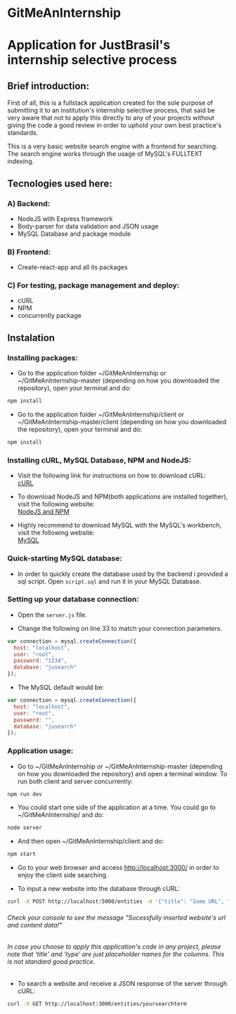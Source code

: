 # GitMeAnInternship

# Application for JustBrasil's internship selective process

## Brief introduction:
First of all, this is a fullstack application created for the sole purpose of submitting it to an institution's  internship selective process, that said be very aware that not to apply this directly to any of your projects without giving the code a good review in order to uphold your own best practice's standards.

This is a very basic website search engine with a frontend for searching. The search engine works through the usage of MySQL's FULLTEXT indexing.

## Tecnologies used here:
### A) Backend:
* NodeJS with Express framework
* Body-parser for data validation and JSON usage
* MySQL Database and package module
### B) Frontend:
* Create-react-app and all its packages
### C) For testing, package management and deploy:
* cURL
* NPM
* concurrently package

## Instalation

### Installing packages:
* Go to the application folder ~/GitMeAnInternship or ~/GitMeAnInternship-master (depending on how you downloaded the repository), open your terminal and do:

```bash
npm install
```

* Go to the application folder ~/GitMeAnInternship/client or ~/GitMeAnInternship-master/client (depending on how you downloaded the repository), open your terminal and do:

```bash
npm install
```

### Installing cURL, MySQL Database, NPM and NodeJS:

* Visit the following link for instructions on how to download cURL: <br>
<a href="https://curl.haxx.se/download.html" target="_blank">cURL</a>


* To download NodeJS and NPM(both applications are installed together), visit the following website: <br>
<a href="https://nodejs.org/en/download/" target="_blank">NodeJS and NPM</a>

* Highly recommend to download MySQL with the MySQL's workbench, visit the following website: <br>
<a href="https://dev.mysql.com/downloads/" target="_blank"> MySQL</a>


### Quick-starting MySQL database:

* In order to quickly create the database used by the backend i provided a sql script. Open `script.sql` and run it in your MySQL Database.

### Setting up your database connection:

* Open the `server.js` file.

* Change the following on line 33 to match your connection parameters. 
```js
var connection = mysql.createConnection({
  host: "localhost",
  user: "root",
  password: "1234",
  database: "jusearch"
});
```
* The MySQL default would be:
```js
var connection = mysql.createConnection({
  host: "localhost",
  user: "root",
  password: "",
  database: "jusearch"
});
```

### Application usage:

* Go to ~/GitMeAnInternship or ~/GitMeAnInternship-master (depending on how you downloaded the repository) and open a terminal window. To run both client and server concurrently:
```bash
npm run dev
```
* You could start one side of the application at a time. You could go to ~/GitMeAnInternship/ and do:
```bash
node server
```
* And then open ~/GitMeAnInternship/client and do:
```bash
npm start
```
* Go to your web browser and access <a href="http://localhost:3000/entities" target="_blank"> http://localhost:3000/</a> in order to enjoy the client side searching.

* To input a new website into the database through cURL:
```bash
curl -X POST http://localhost:5000/entities -d '{"title": "Some URL", "type": "Some website content"}'
```
###### Check your console to see the message "Sucessfully inserted website's url and content data!"

###### In case you choose to apply this application's code in any project, please note that 'title' and 'type' are just placeholder names for the columns. This is not standard good practice.

* To search a website and receive a JSON response of the server through cURL:
```bash
curl -X GET http://localhost:3000/entities/yoursearchterm 
```


